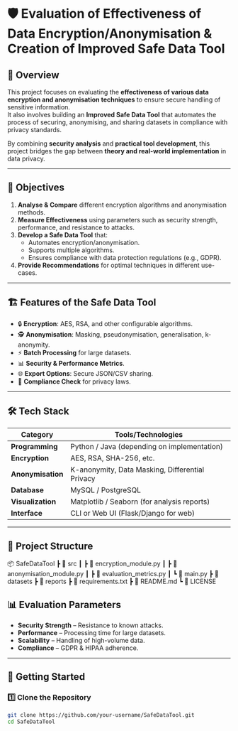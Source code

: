 # 🛡️ Evaluation of Effectiveness of Data Encryption/Anonymisation & Creation of Improved Safe Data Tool

## 📌 Overview
This project focuses on evaluating the **effectiveness of various data encryption and anonymisation techniques** to ensure secure handling of sensitive information.  
It also involves building an **Improved Safe Data Tool** that automates the process of securing, anonymising, and sharing datasets in compliance with privacy standards.

By combining **security analysis** and **practical tool development**, this project bridges the gap between **theory and real-world implementation** in data privacy.

---

## 🎯 Objectives
1. **Analyse & Compare** different encryption algorithms and anonymisation methods.
2. **Measure Effectiveness** using parameters such as security strength, performance, and resistance to attacks.
3. **Develop a Safe Data Tool** that:
   - Automates encryption/anonymisation.
   - Supports multiple algorithms.
   - Ensures compliance with data protection regulations (e.g., GDPR).
4. **Provide Recommendations** for optimal techniques in different use-cases.

---

## 🏗️ Features of the Safe Data Tool
- 🔒 **Encryption**: AES, RSA, and other configurable algorithms.
- 🕵️ **Anonymisation**: Masking, pseudonymisation, generalisation, k-anonymity.
- ⚡ **Batch Processing** for large datasets.
- 📊 **Security & Performance Metrics**.
- 🌐 **Export Options**: Secure JSON/CSV sharing.
- 📜 **Compliance Check** for privacy laws.

---

## 🛠️ Tech Stack
| Category          | Tools/Technologies |
|-------------------|--------------------|
| **Programming**   | Python / Java (depending on implementation) |
| **Encryption**    | AES, RSA, SHA-256, etc. |
| **Anonymisation** | K-anonymity, Data Masking, Differential Privacy |
| **Database**      | MySQL / PostgreSQL |
| **Visualization** | Matplotlib / Seaborn (for analysis reports) |
| **Interface**     | CLI or Web UI (Flask/Django for web) |

---

## 📂 Project Structure

📦 SafeDataTool
┣ 📂 src
┃ ┣ 📜 encryption_module.py
┃ ┣ 📜 anonymisation_module.py
┃ ┣ 📜 evaluation_metrics.py
┃ ┗ 📜 main.py
┣ 📂 datasets
┣ 📂 reports
┣ 📜 requirements.txt
┣ 📜 README.md
┗ 📜 LICENSE


## 📊 Evaluation Parameters
- **Security Strength** – Resistance to known attacks.
- **Performance** – Processing time for large datasets.
- **Scalability** – Handling of high-volume data.
- **Compliance** – GDPR & HIPAA adherence.

---

## 🚀 Getting Started

### 1️⃣ Clone the Repository
```bash
git clone https://github.com/your-username/SafeDataTool.git
cd SafeDataTool
